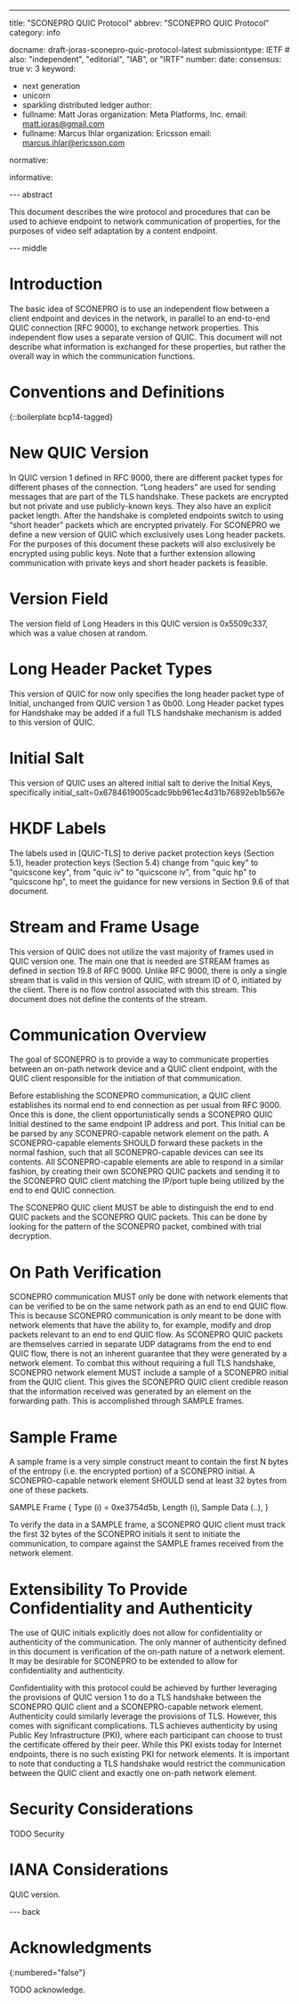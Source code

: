 ---
title: "SCONEPRO QUIC Protocol"
abbrev: "SCONEPRO QUIC Protocol"
category: info

docname: draft-joras-sconepro-quic-protocol-latest
submissiontype: IETF  # also: "independent", "editorial", "IAB", or "IRTF"
number:
date:
consensus: true
v: 3
keyword:
 - next generation
 - unicorn
 - sparkling distributed ledger
author:
 -
    fullname: Matt Joras
    organization: Meta Platforms, Inc.
    email: matt.joras@gmail.com
 -
    fullname: Marcus Ihlar
    organization: Ericsson
    email: marcus.ihlar@ericsson.com

normative:

informative:


--- abstract

This document describes the wire protocol and procedures that can be used to
achieve endpoint to network communication of properties, for the purposes of
video self adaptation by a content endpoint.


--- middle

# Introduction

The basic idea of SCONEPRO is to use an independent flow between a client
endpoint and devices in the network, in parallel to an end-to-end QUIC
connection [RFC 9000], to exchange network properties. This independent flow
uses a separate version of QUIC. This document will not describe what
information is exchanged for these properties, but rather the overall way in
which the communication functions.


# Conventions and Definitions

{::boilerplate bcp14-tagged}

# New QUIC Version

In QUIC version 1 defined in RFC 9000, there are different packet types for
different phases of the connection. “Long headers” are used for sending
messages that are part of the TLS handshake. These packets are encrypted but
not private and use publicly-known keys. They also have an explicit packet
length. After the handshake is completed endpoints switch to using “short
header” packets which are encrypted privately. For SCONEPRO we define a new
version of QUIC which exclusively uses Long header packets. For the purposes of
this document these packets will also exclusively be encrypted using public
keys. Note that a further extension allowing communication with private keys
and short header packets is feasible.

# Version Field
The version field of Long Headers in this QUIC version is 0x5509c337, which was
a value chosen at random.

# Long Header Packet Types
This version of QUIC for now only specifies the long header packet type of
Initial, unchanged from QUIC version 1 as 0b00. Long Header packet types for
Handshake may be added if a full TLS handshake mechanism is added to this
version of QUIC.

# Initial Salt
This version of QUIC uses an altered initial salt to derive the Initial Keys,
specifically initial_salt=0x6784619005cadc9bb961ec4d31b76892eb1b567e

# HKDF Labels
The labels used in [QUIC-TLS] to derive packet protection keys (Section 5.1),
header protection keys (Section 5.4) change from "quic key" to "quicscone key",
from "quic iv" to "quicscone iv", from "quic hp" to "quicscone hp", to meet the
guidance for new versions in Section 9.6 of that document.

# Stream and Frame Usage
This version of QUIC does not utilize the vast majority of frames used in QUIC
version one. The main one that is needed are STREAM frames as defined in
section 19.8 of RFC 9000. Unlike RFC 9000, there is only a single stream that
is valid in this version of QUIC, with stream ID of 0, initiated by the client.
There is no flow control associated with this stream. This document does not
define the contents of the stream.

# Communication Overview
The goal of SCONEPRO is to provide a way to communicate properties between an
on-path network device and a QUIC client endpoint, with the QUIC client
responsible for the initiation of that communication.

Before establishing the SCONEPRO communication, a QUIC client establishes its
normal end to end connection as per usual from RFC 9000. Once this is done, the
client opportunistically sends a SCONEPRO QUIC Initial destined to the same
endpoint IP address and port. This Initial can be be parsed by any
SCONEPRO-capable network element on the path. A SCONEPRO-capable elements
SHOULD forward these packets in the normal fashion, such that all
SCONEPRO-capable devices can see its contents. All SCONEPRO-capable elements
are able to respond in a similar fashion, by creating their own SCONEPRO QUIC
packets and sending it to the SCONEPRO QUIC client matching the IP/port tuple
being utilized by the end to end QUIC connection.

The SCONEPRO QUIC client MUST be able to distinguish the end to end QUIC
packets and the SCONEPRO QUIC packets. This can be done by looking for the
pattern of the SCONEPRO packet, combined with trial decryption.

# On Path Verification

SCONEPRO communication MUST only be done with network elements that can be
verified to be on the same network path as an end to end QUIC flow. This is
because SCONEPRO communication is only meant to be done with network elements
that have the ability to, for example, modify and drop packets relevant to an
end to end QUIC flow. As SCONEPRO QUIC packets are themselves carried in
separate UDP datagrams from the end to end QUIC flow, there is not an inherent
guarantee that they were generated by a network element. To combat this without
requiring a full TLS handshake, SCONEPRO network element MUST include a sample
of a SCONEPRO initial from the QUIC client. This gives the SCONEPRO QUIC client
credible reason that the information received was generated by an element on
the forwarding path. This is accomplished through SAMPLE frames.

# Sample Frame
A sample frame is a very simple construct meant to contain the first N bytes of
the entropy (i.e. the encrypted portion) of a SCONEPRO initial. A
SCONEPRO-capable network element SHOULD send at least 32 bytes from one of
these packets.

SAMPLE Frame {
  Type (i) = 0xe3754d5b,
  Length (i),
  Sample Data (..),
}

To verify the data in a SAMPLE frame, a SCONEPRO QUIC client must track the
first 32 bytes of the SCONEPRO initials it sent to initiate the communication,
to compare against the SAMPLE frames received from the network element.

# Extensibility To Provide Confidentiality and Authenticity
The use of QUIC initials explicitly does not allow for confidentiality or
authenticity of the communication. The only manner of authenticity defined in
this document is verification of the on-path nature of a network element. It
may be desirable for SCONEPRO to be extended to allow for confidentiality and
authenticity.

Confidentiality with this protocol could be achieved by further leveraging the
provisions of QUIC version 1 to do a TLS handshake between the SCONEPRO QUIC
client and a SCONEPRO-capable network element. Authenticity could similarly
leverage the provisions of TLS. However, this comes with significant
complications. TLS achieves authenticity by using Public Key Infrastructure
(PKI), where each participant can choose to trust the certificate offered by
their peer. While this PKI exists today for Internet endpoints, there is no
such existing PKI for network elements. It is important to note that conducting
a TLS handshake would restrict the communication between the QUIC client and
exactly one on-path network element.

# Security Considerations

TODO Security


# IANA Considerations

QUIC version.


--- back

# Acknowledgments
{:numbered="false"}

TODO acknowledge.
